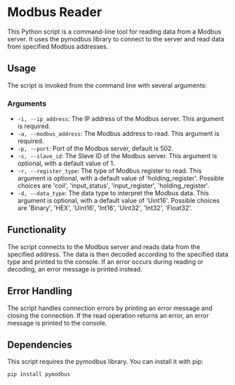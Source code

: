 # Modbus Reader

This Python script is a command-line tool for reading data from a Modbus server. It uses the pymodbus library to connect to the server and read data from specified Modbus addresses.

## Usage

The script is invoked from the command line with several arguments:

### Arguments
- `-i, --ip_address`: The IP address of the Modbus server. This argument is required.
- `-a, --modbus_address`: The Modbus address to read. This argument is required.
- `-p, --port`:  Port of the Modbus server, default is 502.
- `-s, --slave_id`: The Slave ID of the Modbus server. This argument is optional, with a default value of 1.
- `-r, --register_type`: The type of Modbus register to read. This argument is optional, with a default value of 'holding_register'. Possible choices are 'coil', 'input_status', 'input_register', 'holding_register'.
- `-d, --data_type`: The data type to interpret the Modbus data. This argument is optional, with a default value of 'Uint16'. Possible choices are 'Binary', 'HEX', 'Uint16', 'Int16', 'Uint32', 'Int32', 'Float32'.

## Functionality

The script connects to the Modbus server and reads data from the specified address. The data is then decoded according to the specified data type and printed to the console. If an error occurs during reading or decoding, an error message is printed instead.

## Error Handling

The script handles connection errors by printing an error message and closing the connection. If the read operation returns an error, an error message is printed to the console.

## Dependencies

This script requires the pymodbus library. You can install it with pip:

```pip install pymodbus```
